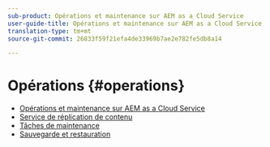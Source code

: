 ```yaml
---
sub-product: Opérations et maintenance sur AEM as a Cloud Service
user-guide-title: Opérations et maintenance sur AEM as a Cloud Service
translation-type: tm+mt
source-git-commit: 26833f59f21efa4de33969b7ae2e782fe5db8a14

---
```



# Opérations {#operations}

+ [Opérations et maintenance sur AEM as a Cloud Service](/help/operations/home.md)
+ [Service de réplication de contenu](replication.md)
+ [Tâches de maintenance](maintenance.md)
+ [Sauvegarde et restauration](backup.md)

